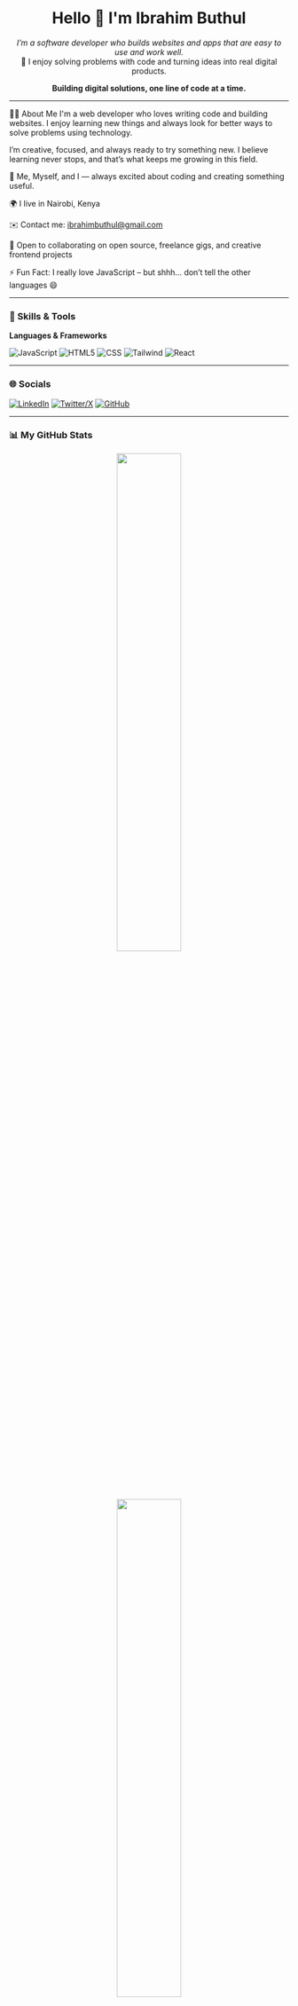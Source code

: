 <h1 align="center">Hello 👋 I'm Ibrahim Buthul</h1>

<p align="center">
  <em>I’m a software developer who builds websites and apps that are easy to use and work well.</em><br />
  🚀 I enjoy solving problems with code and turning ideas into real digital products.
</p>


<p align="center"><strong>Building digital solutions, one line of code at a time.</strong></p>

---

👨‍💻 About Me
I'm a web developer who loves writing code and building websites. I enjoy learning new things and always look for better ways to solve problems using technology.

I’m creative, focused, and always ready to try something new. I believe learning never stops, and that’s what keeps me growing in this field.

💙 Me, Myself, and I — always excited about coding and creating something useful.

🌍 I live in Nairobi, Kenya

✉️ Contact me: ibrahimbuthul@gmail.com

🤝 Open to collaborating on open source, freelance gigs, and creative frontend projects

⚡ Fun Fact: I really love JavaScript – but shhh… don’t tell the other languages 😄



---

### 🧠 Skills & Tools

**Languages & Frameworks**

![JavaScript](https://img.shields.io/badge/-JavaScript-F7DF1E?logo=javascript&logoColor=000)
![HTML5](https://img.shields.io/badge/-HTML5-E34F26?logo=html5&logoColor=fff)
![CSS](https://img.shields.io/badge/-CSS3-1572B6?style=flat&logo=css3)
![Tailwind](https://img.shields.io/badge/-TailwindCSS-38B2AC?style=flat&logo=tailwind-css&logoColor=fff)
![React](https://img.shields.io/badge/-React-61DAFB?style=flat&logo=react&logoColor=000)

---

### 🌐 Socials

[![LinkedIn](https://img.shields.io/badge/-LinkedIn-0A66C2?logo=linkedin&logoColor=white)](https://linkedin.com/in/ibrahimbuthul)
[![Twitter/X](https://img.shields.io/badge/-@ibrahimbuthul-1DA1F2?logo=twitter)](https://twitter.com/ibrahimbuthul)
[![GitHub](https://img.shields.io/badge/-GitHub-181717?logo=github)](https://github.com/Ibrahiim10)

---

### 📊 My GitHub Stats

<p align="center">
  <img src="https://github-readme-stats.vercel.app/api?username=Ibrahiim10&show_icons=true&theme=tokyonight" width="48%" />
 <div align="center">
  <img src="https://streak-stats.demolab.com/?user=Ibrahiim10&theme=tokyonight" width="48%" />
</div>

</p>

<p align="center">
  <img src="https://github-readme-stats.vercel.app/api/top-langs/?username=Ibrahiim10&layout=compact&theme=tokyonight" width="48%" />
</p>

---

> *“Code is not just code, it's a story you write for machines and humans.”*

